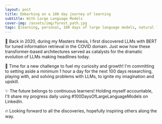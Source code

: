 ```yaml
---
layout: post
title: Embarking on a 100 day journey of learning
subtitle: With Large Language Models
cover-img: /assets/img/forest_path.jpg
tags: [learning, personal, 100 days of large language models, natural language processing, machine learning, artificial intelligence]
---
```

🧪 Back in 2020, during my Masters thesis, I first discovered LLMs with BERT for tuned information retrieval in the COVID domain. Just wow how these transformer-based architectures served as catalysts for the dramatic evolution of LLMs making headlines today.

💪 Time for a new challenge to fuel my curiosity and growth! I'm committing to setting aside a minimum 1 hour a day for the next 100 days researching, playing with, and solving problems with LLMs, to ignite my imagination and upskill.

✨ The future belongs to continuous learners! Holding myself accountable, I'll share my progress daily using #100DaysOfLargeLanguageModels on LinkedIn.

🔥 Looking forward to all the discoveries, hopefully inspiring others along the way.